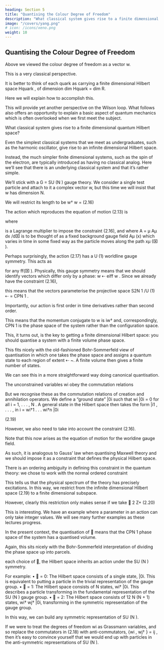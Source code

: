 ```yaml
---
heading: Section 5
title: "Quantising the Colour Degree of Freedom"
description: "What classical system gives rise to a finite dimensional quantum Hilbert space?"
image: "/covers/yang.png"
# icon: /icons/xeno.png
weight: 10
---
```



## Quantising the Colour Degree of Freedom

Above we viewed the colour degree of freedom as a vector w. 

This is a very classical perspective. 

It is better to think of each quark as carrying a finite dimensional Hilbert space Hquark , of dimension dim Hquark = dim R.

Here we will explain how to accomplish this. 

This will provide yet another perspective on the Wilson loop. What follows also offers an opportunity to explain a basic aspect of quantum mechanics which is often overlooked when we first meet the subject.

What classical system gives rise to a finite dimensional quantum Hilbert space? 

Even the simplest classical systems that we meet as undergraduates, such as the harmonic oscillator, give rise to an infinite dimensional Hilbert space.

Instead, the much simpler finite dimensional systems, such as the spin of the electron, are typically introduced as having no classical analog. Here we’ll see that there is an underlying classical system and that it’s rather simple.

We’ll stick with a G = SU (N ) gauge theory. We consider a single test particle and attach to it a complex vector w, but this time we will insist that w has dimension N.

We will restrict its length to be w† w = (2.16)

The action which reproduces the equation of motion (2.13) is

<!-- Z
dw
Sw = d⌧ iw†
+ (w† w ) + w† A(x(⌧ ))w
dt

(2.17) -->

where


is a Lagrange multiplier to impose the constraint (2.16), and where A = μ Aμ dx /d⌧ is to be thought of as a fixed background gauge field Aμ (x) which varies in
time in some fixed way as the particle moves along the path xμ (⌧ ).

Perhaps surprisingly, the action (2.17) has a U (1) worldline gauge symmetry. This acts as

<!-- w ! eiff w
and
!
+ ff ̇
 -->

for any ff(⌧ ). Physically, this gauge symmetry means that we should identify vectors
which differ only by a phase: w ⇠ eiff w . Since we already have the constraint (2.16),

this means that the vectors parameterise the projective space S2N 1 /U (1) ⇠ = CPN 1 .

Importantly, our action is first order in time derivatives rather than second order.

This means that the momentum conjugate to w is iw† and, correspondingly, CPN 1 is the phase space of the system rather than the configuration space. 

This, it turns out, is the key to getting a finite dimensional Hilbert space: you should quantise a
system with a finite volume phase space.

This fits nicely with the old-fashioned Bohr-Sommerfeld view of quantisation in which one takes the phase space and assigns a quantum state to each region of extent ⇠ ~. A finite volume then gives a finite number of states.

We can see this in a more straightforward way doing canonical quantisation. 

The unconstrained variables wi obey the commutation relations

<!-- 
[wi , wj† ] =
ij
```

(2.18) -->

But we recognise these as the commutation relations of creation and annihilation operators. We define a “ground state” |0i such that wi |0i = 0 for all i = 1, . . . , N . A
general state in the Hilbert space then takes the form
|i1 , . . . , in i = wi†1 . . . wi†n |0i

(2.19)

However, we also need to take into account the constraint (2.16). 

Note that this now arises as the equation of motion for the worldine gauge field. 

As such, it is analogous to Gauss’ law when quantising Maxwell theory and we should impose it as a constraint that defines the physical Hilbert space. 

There is an ordering ambiguity in defining this constraint in the quantum theory: we chose to work with the normal ordered constraint

<!-- (wi† wi)|physi = 0 -->

This tells us that the physical spectrum of the theory has precisely excitations. In this way, we restrict from the infinite dimensional Hilbert space (2.19) to a finite dimensional subspace. 

However, clearly this restriction only makes sense if we take  2 Z+
(2.20)

This is interesting. We have an example where a parameter in an action can only take integer values. We will see many further examples as these lectures progress. 

In the present context, the quantisation of  means that the CPN 1 phase space of the system has a quantised volume. 

Again, this sits nicely with the Bohr-Sommerfeld
interpretation of dividing the phase space up into parcels.

each choice of , the Hilbert space inherits an action under the SU (N ) symmetry.

For example:
•  = 0: The Hilbert space consists of a single state, |0i. This is equivalent to
putting a particle in the trivial representation of the gauge group.
•  = 1: The Hilbert space consists of N states, wi† |0i. This describes a particle
transforming in the fundamental representation of the SU (N ) gauge group.
•  = 2: The Hilbert space consists of 12 N (N + 1) states, wi† wj† |0i, transforming in
the symmetric representation of the gauge group.

In this way, we can build any symmetric representation of SU (N ). 

If we were to treat the degrees of freedom wi as Grassmann variables, and so replace the commutators in (2.18) with anti-commutators, {wi , wj† } = ij , then it’s easy to convince yourself that we would end up with particles in the anti-symmetric representations of SU (N ). 

